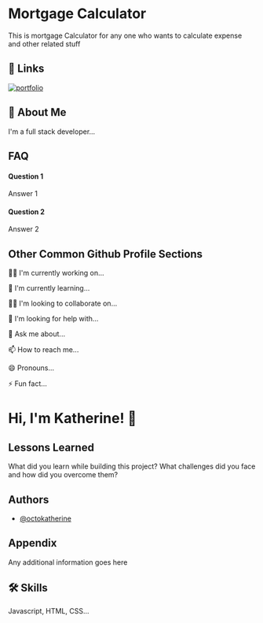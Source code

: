 
# Mortgage Calculator

This is mortgage Calculator for any one who wants to calculate expense and other related stuff


## 🔗 Links
[![portfolio](https://img.shields.io/badge/my_portfolio-000?style=for-the-badge&logo=ko-fi&logoColor=white)](https://nationwidemortgagecalculator.co.uk/precise-mortgages-for-intermediaries//)


## 🚀 About Me
I'm a full stack developer...


## FAQ

#### Question 1

Answer 1

#### Question 2

Answer 2


## Other Common Github Profile Sections
👩‍💻 I'm currently working on...

🧠 I'm currently learning...

👯‍♀️ I'm looking to collaborate on...

🤔 I'm looking for help with...

💬 Ask me about...

📫 How to reach me...

😄 Pronouns...

⚡️ Fun fact...


# Hi, I'm Katherine! 👋


## Lessons Learned

What did you learn while building this project? What challenges did you face and how did you overcome them?


## Authors

- [@octokatherine](https://www.github.com/octokatherine)


## Appendix

Any additional information goes here


## 🛠 Skills
Javascript, HTML, CSS...

